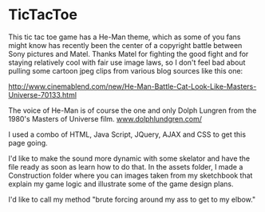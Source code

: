 # TicTacToe
This tic tac toe game has a He-Man theme, which as some of you fans might know has recently been the center of a copyright battle between Sony pictures and Matel.   Thanks Matel for fighting the good fight and for staying relatively cool with fair use image laws, so I don't feel bad about pulling some cartoon jpeg clips from various blog sources like this one:



 http://www.cinemablend.com/new/He-Man-Battle-Cat-Look-Like-Masters-Universe-70133.html


The voice of He-Man is of course the one and only Dolph Lungren from the 1980's Masters of Universe film.
www.dolphlundgren.com/

I used a combo of HTML, Java Script, JQuery, AJAX and CSS to get this page going.

I'd like to make the sound more dynamic with some skelator and have the file ready as soon as learn how to do that.  In the assets folder, I made a Construction folder where you can images taken from my sketchbook that explain my game logic and illustrate some of the game design plans.

I'd like to call my method "brute forcing around my ass to get to my elbow."
